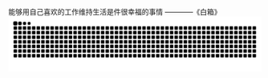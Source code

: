 能够用自己喜欢的工作维持生活是件很幸福的事情 ————《白箱》
![snake](https://github.com/langbiantianya/langbiantianya/raw/refs/heads/output/github-contribution-grid-snake-dark.svg)

<!--
**langbiantianya/langbiantianya** is a ✨ _special_ ✨ repository because its `README.md` (this file) appears on your GitHub profile.

Here are some ideas to get you started:

- 🔭 I’m currently working on ...
- 🌱 I’m currently learning ...
- 👯 I’m looking to collaborate on ...
- 🤔 I’m looking for help with ...
- 💬 Ask me about ...
- 📫 How to reach me: ...
- 😄 Pronouns: ...
- ⚡ Fun fact: ...
-->
